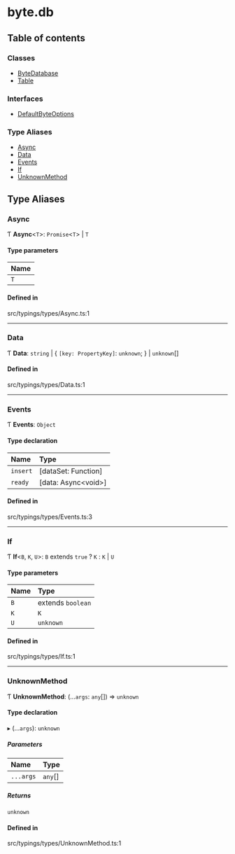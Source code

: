 # byte.db

## Table of contents

### Classes

- [ByteDatabase](../wiki/ByteDatabase)
- [Table](../wiki/Table)

### Interfaces

- [DefaultByteOptions](../wiki/DefaultByteOptions)

### Type Aliases

- [Async](../wiki/Exports#async)
- [Data](../wiki/Exports#data)
- [Events](../wiki/Exports#events)
- [If](../wiki/Exports#if)
- [UnknownMethod](../wiki/Exports#unknownmethod)

## Type Aliases

### Async

Ƭ **Async**<`T`\>: `Promise`<`T`\> \| `T`

#### Type parameters

| Name |
| :------ |
| `T` |

#### Defined in

src/typings/types/Async.ts:1

___

### Data

Ƭ **Data**: `string` \| { `[key: PropertyKey]`: `unknown`;  } \| `unknown`[]

#### Defined in

src/typings/types/Data.ts:1

___

### Events

Ƭ **Events**: `Object`

#### Type declaration

| Name | Type |
| :------ | :------ |
| `insert` | [dataSet: Function] |
| `ready` | [data: Async<void\>] |

#### Defined in

src/typings/types/Events.ts:3

___

### If

Ƭ **If**<`B`, `K`, `U`\>: `B` extends ``true`` ? `K` : `K` \| `U`

#### Type parameters

| Name | Type |
| :------ | :------ |
| `B` | extends `boolean` |
| `K` | `K` |
| `U` | `unknown` |

#### Defined in

src/typings/types/If.ts:1

___

### UnknownMethod

Ƭ **UnknownMethod**: (...`args`: `any`[]) => `unknown`

#### Type declaration

▸ (...`args`): `unknown`

##### Parameters

| Name | Type |
| :------ | :------ |
| `...args` | `any`[] |

##### Returns

`unknown`

#### Defined in

src/typings/types/UnknownMethod.ts:1
